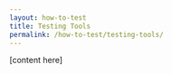 ```yaml
---
layout: how-to-test
title: Testing Tools
permalink: /how-to-test/testing-tools/
---
```


[content here]